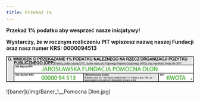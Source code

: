 ```yaml
---
title: Przekaż 1%
---
```


**Przekaż 1% podatku aby wesprzeć nasze inicjatywy!**  
  
**Wystarczy, że w rocznym rozliczeniu PIT wpiszesz nazwę naszej Fundacji oraz nasz numer KRS: 0000094513**
  
![pit](/img/1procent.jpg)
  
![baner](/img/Baner_1__Pomocna Dlon.jpg)

